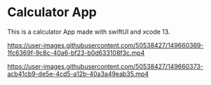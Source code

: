 # Calculator App 
This is a calculator App made with swiftUI and xcode 13.


https://user-images.githubusercontent.com/50538427/149660369-1fc6369f-9c8c-40a6-bf23-b0d633108f3c.mp4





https://user-images.githubusercontent.com/50538427/149660373-acb41cb9-de5e-4cd5-a12b-40a3a49eab35.mp4
